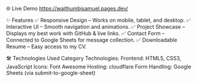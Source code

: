 🌐 Live Demo
https://waithumbisamuel.pages.dev/

✨ Features
✅ Responsive Design – Works on mobile, tablet, and desktop.
✅ Interactive UI – Smooth navigation and animations.
✅ Project Showcase – Displays my best work with GitHub & live links.
✅ Contact Form – Connected to Google Sheets for message collection.
✅ Downloadable Resume – Easy access to my CV.

🛠 Technologies Used
Category	Technologies:
Frontend:	HTML5, CSS3, JavaScript
Icons:	Font Awesome
Hosting:	cloudflare
Form Handling:	Google Sheets (via submit-to-google-sheet)
